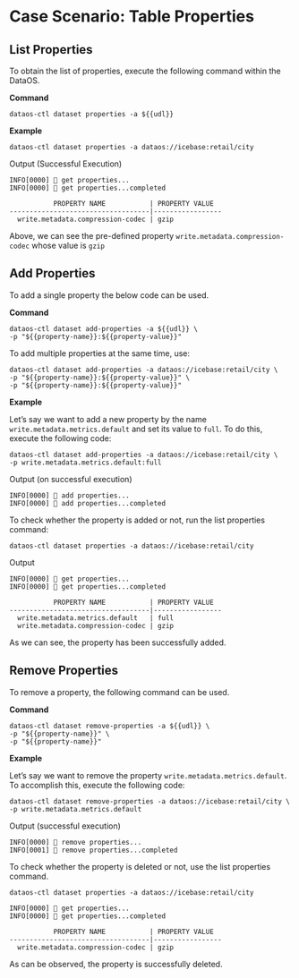 # Case Scenario: Table Properties


## List Properties

To obtain the list of properties, execute the following command within the DataOS.

**Command**

```shell
dataos-ctl dataset properties -a ${{udl}}
```

**Example**

```shell
dataos-ctl dataset properties -a dataos://icebase:retail/city
```

Output (Successful Execution)

```shell
INFO[0000] 📂 get properties...                          
INFO[0000] 📂 get properties...completed                 

           PROPERTY NAME           | PROPERTY VALUE  
-----------------------------------|-----------------
  write.metadata.compression-codec | gzip
```

Above, we can see the pre-defined property `write.metadata.compression-codec` whose value is `gzip`

## Add Properties

To add a single property the below code can be used. 

**Command**

```shell
dataos-ctl dataset add-properties -a ${{udl}} \
-p "${{property-name}}:${{property-value}}"
```

To add multiple properties at the same time, use:

```shell
dataos-ctl dataset add-properties -a dataos://icebase:retail/city \
-p "${{property-name}}:${{property-value}}" \
-p "${{property-name}}:${{property-value}}"
```

**Example**

Let’s say we want to add a new property by the name `write.metadata.metrics.default` and set its value to `full`. To do this, execute the following code:

```shell
dataos-ctl dataset add-properties -a dataos://icebase:retail/city \
-p write.metadata.metrics.default:full
```

Output (on successful execution)

```shell
INFO[0000] 📂 add properties...                          
INFO[0000] 📂 add properties...completed
```

To check whether the property is added or not, run the list properties command:

```shell
dataos-ctl dataset properties -a dataos://icebase:retail/city
```

Output

```shell
INFO[0000] 📂 get properties...                          
INFO[0000] 📂 get properties...completed                 

           PROPERTY NAME           | PROPERTY VALUE  
-----------------------------------|-----------------
  write.metadata.metrics.default   | full            
  write.metadata.compression-codec | gzip
```

As we can see, the property has been successfully added.

## Remove Properties

To remove a property, the following command can be used.

**Command**

```shell
dataos-ctl dataset remove-properties -a ${{udl}} \
-p "${{property-name}}" \
-p "${{property-name}}"
```

**Example**

Let’s say we want to remove the property `write.metadata.metrics.default`. To accomplish this, execute the following code:

```shell
dataos-ctl dataset remove-properties -a dataos://icebase:retail/city \
-p write.metadata.metrics.default
```

Output (successful execution)

```shell
INFO[0000] 📂 remove properties...                       
INFO[0001] 📂 remove properties...completed
```

To check whether the property is deleted or not, use the list properties command.

```shell
dataos-ctl dataset properties -a dataos://icebase:retail/city
```

```shell
INFO[0000] 📂 get properties...                          
INFO[0000] 📂 get properties...completed                 

           PROPERTY NAME           | PROPERTY VALUE  
-----------------------------------|-----------------
  write.metadata.compression-codec | gzip
```

As can be observed, the property is successfully deleted.
